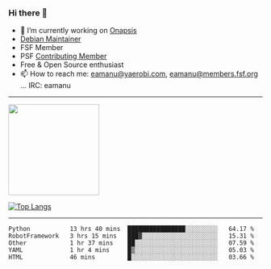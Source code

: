 ### Hi there 👋


- 🔭 I’m currently working on [Onapsis](http://onapsis.com)
- [Debian Maintainer](https://qa.debian.org/developer.php?login=eamanu%40yaerobi.com)
- FSF Member
- PSF [Contributing Member](https://www.python.org/psf/membership/#what-membership-classes-are-there)
- Free & Open Source enthusiast 
- 📫 How to reach me: eamanu@yaerobi.com, eamanu@members.fsf.org ... IRC: eamanu

---

<img height="180em" src="https://github-readme-stats.vercel.app/api?theme=dark&username=eamanu&show_icons=true&hide_border=true&&count_private=true&include_all_commits=true" />

[![Top Langs](https://github-readme-stats.vercel.app/api/top-langs/?theme=dark&username=eamanu&layout=compact)](https://github.com/anuraghazra/github-readme-stats)

---

<!--START_SECTION:waka-->
```text
Python           13 hrs 40 mins  ████████████████░░░░░░░░░   64.17 % 
RobotFramework   3 hrs 15 mins   ███▓░░░░░░░░░░░░░░░░░░░░░   15.31 % 
Other            1 hr 37 mins    ██░░░░░░░░░░░░░░░░░░░░░░░   07.59 % 
YAML             1 hr 4 mins     █▒░░░░░░░░░░░░░░░░░░░░░░░   05.03 % 
HTML             46 mins         █░░░░░░░░░░░░░░░░░░░░░░░░   03.66 % 
```
<!--END_SECTION:waka-->
